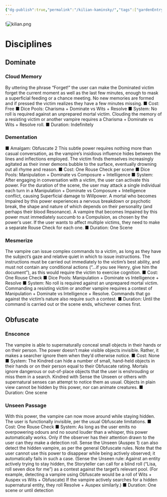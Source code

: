 ```yaml
---
{"dg-publish":true,"permalink":"/kilian-kaminsky/","tags":["gardenEntry"]}
---
```


!![kilian.png](/img/user/kilian.png)
# Disciplines
## Dominate
### Cloud Memory
By uttering the phrase “Forget!” the user can make the Dominated victim forget the current moment as well as the last few minutes, enough to mask a superficial feeding or a chance meeting. No new memories are formed and if pressed the victim realizes they have a few minutes missing.
■ Cost: Free
■ Dice Pools: Charisma + Dominate vs Wits + Resolve
■ System: No roll is required against an unprepared mortal victim. Clouding the memory of a resisting victim or another vampire requires a Charisma + Dominate vs Wits + Resolve roll.
■ Duration: Indefinitely
### Dementation
■ Amalgam: Obfuscate 2
This subtle power requires nothing more than casual conversation, as the vampire’s insidious influence hides between the lines and inflections employed. The victim finds themselves increasingly agitated as their inner demons bubble to the surface, eventually drowning out all rhyme and reason.
■ Cost: One Rouse Check per scene
■ Dice Pools: Manipulation + Dominate vs Composure + Intelligence
■ System: After engaging in conversation with a victim, the user can activate this power. For the duration of the scene, the user may attack a single individual each turn in a Manipulation + Dominate vs Composure + Intelligence conflict, causing Superficial damage to Willpower. A mortal who becomes Impaired by this power experiences a nervous breakdown or psychotic break, the shape and nature of which depends on their personality (and perhaps their blood Resonance). A vampire that becomes Impaired by this power must immediately succumb to a Compulsion, as chosen by the power’s user. If the user wants to affect multiple victims, they need to make a separate Rouse Check for each one.
■ Duration: One Scene
### Mesmerize
The vampire can issue complex commands to a victim, as long as they have the subject’s gaze and relative quiet in which to issue instructions. The instructions must be carried out immediately to the victim’s best ability, and must not contain any conditional actions (“...if you see Henry, give him the document”), as this would require the victim to exercise cognition.
■ Cost: One Rouse Check
■ Dice Pools: Manipulation + Dominate vs Intelligence + Resolve
■ System: No roll is required against an unprepared mortal victim. Commanding a resisting victim or another vampire requires a contest of Manipulation + Dominate vs Intelligence + Resolve. Commands that go against the victim’s nature also require such a contest.
■ Duration: Until the command is carried out or the scene ends, whichever comes first.
## Obfuscate
### Ensconce
The vampire is able to supernaturally conceal small objects in their hands or on their person. The power doesn’t make visible objects invisible. Rather, it makes a searcher ignore them when they’d otherwise notice.
■ Cost: None
■ System: The Kindred can hide a number of small, hand-held objects in their hands or on their person equal to their Obfuscate rating. Mortals ignore dangerous or out-of-place objects that the user is enshrouding or miss them in a search. Kindred with Sense the Unseen or others with supernatural senses can attempt to notice them as usual. Objects in plain view cannot be hidden by this power, nor can animate creatures.
■ Duration: One scene
### Unseen Passage
With this power, the vampire can now move around while staying hidden. The user is functionally invisible, per the usual Obfuscate limitations.
■ Cost: One Rouse Check
■ System: As long as the user emits no overpowering odours and no sound louder than a whisper, this power automatically works. Only if the observer has their attention drawn to the user can they make a detection roll. Sense the Unseen (Auspex 1) can also detect the hidden vampire, as per the general Obfuscate rules. Note that the user cannot use this power to disappear while being actively observed; it automatically fails in such a case. (Sense the Unseen rule: Against an entity actively trying to stay hidden, the Storyteller can call for a blind roll (“Lisa, roll seven dice for me”) as a contest against the target’s relevant pool. (For example, detecting a vampire using Obfuscate would be a roll of Wits + Auspex vs Wits + Obfuscate) If the vampire actively searches for a hidden supernatural entity, they roll Resolve + Auspex similarly.)
■ Duration: One scene or until detection
